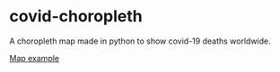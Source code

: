 # covid-choropleth
A choropleth map made in python to show covid-19 deaths worldwide.

[Map example](images/covid-map.png)